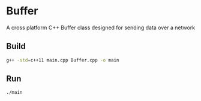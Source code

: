 Buffer
======

A cross platform C++ Buffer class designed for sending data over a network

Build
-----

```bash
g++ -std=c++11 main.cpp Buffer.cpp -o main
```

Run
---

```bash
./main
```
